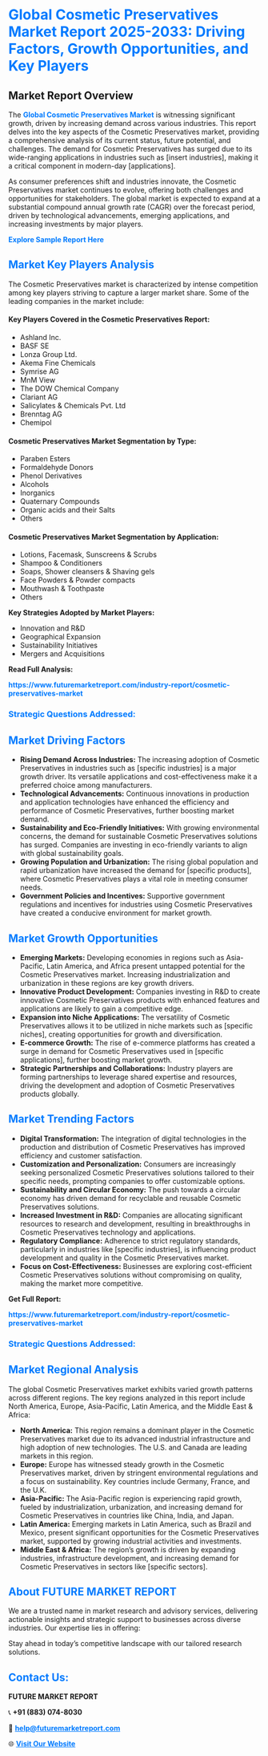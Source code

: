 <h1 style="color: #007BFF;">Global Cosmetic Preservatives Market Report 2025-2033: Driving Factors, Growth Opportunities, and Key Players</h1>

<section id="overview">
<h2>Market Report Overview</h2>
<p>The <a href="https://www.futuremarketreport.com/industry-report/cosmetic-preservatives-market" style="color: #007BFF; text-decoration: none;"><strong>Global Cosmetic Preservatives Market</strong></a> is witnessing significant growth, driven by increasing demand across various industries. This report delves into the key aspects of the Cosmetic Preservatives market, providing a comprehensive analysis of its current status, future potential, and challenges. The demand for Cosmetic Preservatives has surged due to its wide-ranging applications in industries such as [insert industries], making it a critical component in modern-day [applications].</p>
<p>As consumer preferences shift and industries innovate, the Cosmetic Preservatives market continues to evolve, offering both challenges and opportunities for stakeholders. The global market is expected to expand at a substantial compound annual growth rate (CAGR) over the forecast period, driven by technological advancements, emerging applications, and increasing investments by major players.</p>
</section>

<section id="overview">
<p><a href="https://www.futuremarketreport.com/request-sample/reportId=97543" style="color: #007BFF; text-decoration: none;"><strong>Explore Sample Report Here</strong></a></p>
</section>

<section id="key-players">
<h2 style="color: #007BFF;">Market Key Players Analysis</h2>
<p>The Cosmetic Preservatives market is characterized by intense competition among key players striving to capture a larger market share. Some of the leading companies in the market include:</p>
<h4>Key Players Covered in the Cosmetic Preservatives Report:</h4>
<ul><li>Ashland Inc.</li><li>BASF SE</li><li>Lonza Group Ltd.</li><li>Akema Fine Chemicals</li><li>Symrise AG</li><li>MnM View</li><li>The DOW Chemical Company</li><li>Clariant AG</li><li>Salicylates &amp; Chemicals Pvt. Ltd</li><li>Brenntag AG</li><li>Chemipol</li></ul>
<h4>Cosmetic Preservatives Market Segmentation by Type:</h4>
<ul><li>Paraben Esters</li><li>Formaldehyde Donors</li><li>Phenol Derivatives</li><li>Alcohols</li><li>Inorganics</li><li>Quaternary Compounds</li><li>Organic acids and their Salts</li><li>Others</li></ul>

<h4>Cosmetic Preservatives Market Segmentation by Application:</h4>
<ul><li>Lotions, Facemask, Sunscreens &amp; Scrubs</li><li>Shampoo &amp; Conditioners</li><li>Soaps, Shower cleansers &amp; Shaving gels</li><li>Face Powders &amp; Powder compacts</li><li>Mouthwash &amp; Toothpaste</li><li>Others</li></ul>
<p><strong>Key Strategies Adopted by Market Players:</strong></p>
<ul>
<li>Innovation and R&D</li>
<li>Geographical Expansion</li>
<li>Sustainability Initiatives</li>
<li>Mergers and Acquisitions</li>
</ul>
</section>

<section>
<p><strong>Read Full Analysis: </strong></p><a href="https://www.futuremarketreport.com/industry-report/cosmetic-preservatives-market" style="color: #007BFF; text-decoration: none;"><strong>https://www.futuremarketreport.com/industry-report/cosmetic-preservatives-market</strong></a>
<h3 style="color: #007BFF;">Strategic Questions Addressed:</h3>
</section>

<section id="driving-factors">
<h2 style="color: #007BFF;">Market Driving Factors</h2>
<ul>
<li><strong>Rising Demand Across Industries:</strong> The increasing adoption of Cosmetic Preservatives in industries such as [specific industries] is a major growth driver. Its versatile applications and cost-effectiveness make it a preferred choice among manufacturers.</li>
<li><strong>Technological Advancements:</strong> Continuous innovations in production and application technologies have enhanced the efficiency and performance of Cosmetic Preservatives, further boosting market demand.</li>
<li><strong>Sustainability and Eco-Friendly Initiatives:</strong> With growing environmental concerns, the demand for sustainable Cosmetic Preservatives solutions has surged. Companies are investing in eco-friendly variants to align with global sustainability goals.</li>
<li><strong>Growing Population and Urbanization:</strong> The rising global population and rapid urbanization have increased the demand for [specific products], where Cosmetic Preservatives plays a vital role in meeting consumer needs.</li>
<li><strong>Government Policies and Incentives:</strong> Supportive government regulations and incentives for industries using Cosmetic Preservatives have created a conducive environment for market growth.</li>
</ul>
</section>

<section id="growth-opportunities">
<h2 style="color: #007BFF;">Market Growth Opportunities</h2>
<ul>
<li><strong>Emerging Markets:</strong> Developing economies in regions such as Asia-Pacific, Latin America, and Africa present untapped potential for the Cosmetic Preservatives market. Increasing industrialization and urbanization in these regions are key growth drivers.</li>
<li><strong>Innovative Product Development:</strong> Companies investing in R&D to create innovative Cosmetic Preservatives products with enhanced features and applications are likely to gain a competitive edge.</li>
<li><strong>Expansion into Niche Applications:</strong> The versatility of Cosmetic Preservatives allows it to be utilized in niche markets such as [specific niches], creating opportunities for growth and diversification.</li>
<li><strong>E-commerce Growth:</strong> The rise of e-commerce platforms has created a surge in demand for Cosmetic Preservatives used in [specific applications], further boosting market growth.</li>
<li><strong>Strategic Partnerships and Collaborations:</strong> Industry players are forming partnerships to leverage shared expertise and resources, driving the development and adoption of Cosmetic Preservatives products globally.</li>
</ul>
</section>

<section id="trending-factors">
<h2 style="color: #007BFF;">Market Trending Factors</h2>
<ul>
<li><strong>Digital Transformation:</strong> The integration of digital technologies in the production and distribution of Cosmetic Preservatives has improved efficiency and customer satisfaction.</li>
<li><strong>Customization and Personalization:</strong> Consumers are increasingly seeking personalized Cosmetic Preservatives solutions tailored to their specific needs, prompting companies to offer customizable options.</li>
<li><strong>Sustainability and Circular Economy:</strong> The push towards a circular economy has driven demand for recyclable and reusable Cosmetic Preservatives solutions.</li>
<li><strong>Increased Investment in R&D:</strong> Companies are allocating significant resources to research and development, resulting in breakthroughs in Cosmetic Preservatives technology and applications.</li>
<li><strong>Regulatory Compliance:</strong> Adherence to strict regulatory standards, particularly in industries like [specific industries], is influencing product development and quality in the Cosmetic Preservatives market.</li>
<li><strong>Focus on Cost-Effectiveness:</strong> Businesses are exploring cost-efficient Cosmetic Preservatives solutions without compromising on quality, making the market more competitive.</li>
</ul>
</section>

<section>
<p><strong>Get Full Report: </strong></p><a href="https://www.futuremarketreport.com/industry-report/cosmetic-preservatives-market" style="color: #007BFF; text-decoration: none;"><strong>https://www.futuremarketreport.com/industry-report/cosmetic-preservatives-market</strong></a>
<h3 style="color: #007BFF;">Strategic Questions Addressed:</h3>
</section>


<section id="regional-analysis">
<h2 style="color: #007BFF;">Market Regional Analysis</h2>
<p>The global Cosmetic Preservatives market exhibits varied growth patterns across different regions. The key regions analyzed in this report include North America, Europe, Asia-Pacific, Latin America, and the Middle East & Africa:</p>
<ul>
<li><strong>North America:</strong> This region remains a dominant player in the Cosmetic Preservatives market due to its advanced industrial infrastructure and high adoption of new technologies. The U.S. and Canada are leading markets in this region.</li>
<li><strong>Europe:</strong> Europe has witnessed steady growth in the Cosmetic Preservatives market, driven by stringent environmental regulations and a focus on sustainability. Key countries include Germany, France, and the U.K.</li>
<li><strong>Asia-Pacific:</strong> The Asia-Pacific region is experiencing rapid growth, fueled by industrialization, urbanization, and increasing demand for Cosmetic Preservatives in countries like China, India, and Japan.</li>
<li><strong>Latin America:</strong> Emerging markets in Latin America, such as Brazil and Mexico, present significant opportunities for the Cosmetic Preservatives market, supported by growing industrial activities and investments.</li>
<li><strong>Middle East & Africa:</strong> The region’s growth is driven by expanding industries, infrastructure development, and increasing demand for Cosmetic Preservatives in sectors like [specific sectors].</li>
</ul>
</section>

<footer>
<h2 style="color: #007BFF;">About FUTURE MARKET REPORT</h2>
<p>We are a trusted name in market research and advisory services, delivering actionable insights and strategic support to businesses across diverse industries. Our expertise lies in offering:</p>

<p>Stay ahead in today’s competitive landscape with our tailored research solutions.</p>

<h2 style="color: #007BFF;">Contact Us:</h2>
<p><strong>FUTURE MARKET REPORT</strong></p>
<p>📞 <strong>+91 (883) 074-8030</strong></p>
<p>📧 <strong><a href="mailto:help@futuremarketreport.com" style="color: #007BFF;">help@futuremarketreport.com</a></strong></p>
<p>🌐 <strong><a href="https://www.futuremarketreport.com/" style="color: #007BFF;">Visit Our Website</a></strong></p>
</footer>